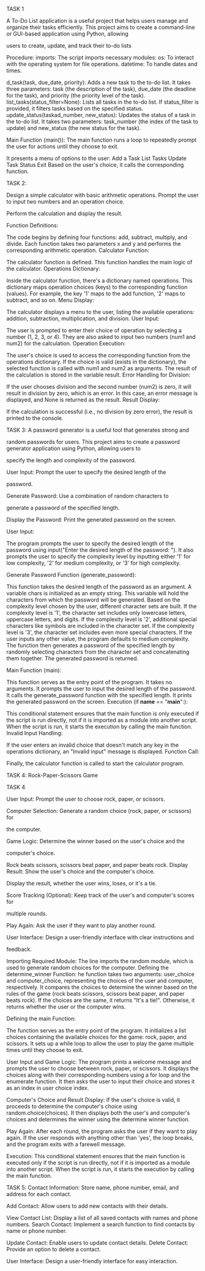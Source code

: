 TASK 1

A To-Do List application is a useful project that helps users manage
and organize their tasks efficiently. This project aims to create a
command-line or GUI-based application using Python, allowing

users to create, update, and track their to-do lists


Procedure:
imports:
The script imports necessary modules:
os: To interact with the operating system for file operations.
datetime: To handle dates and times.

d_task(task, due_date, priority): Adds a new task to the to-do list. It takes three parameters: task (the description of the task), due_date (the deadline for the task), and priority (the priority level of the task).
list_tasks(status_filter=None): Lists all tasks in the to-do list. If status_filter is provided, it filters tasks based on the specified status.
update_status(taskad_number, new_status): Updates the status of a task in the to-do list. It takes two parameters: task_number (the index of the task to update) and new_status (the new status for the task).

Main Function (main()):
The main function runs a loop to repeatedly prompt the user for actions until they choose to exit.






It presents a menu of options to the user:
Add a Task
List Tasks
Update Task Status
Exit
Based on the user's choice, it calls the corresponding function.








TASK 2:

Design a simple calculator with basic arithmetic operations.
Prompt the user to input two numbers and an operation choice.

Perform the calculation and display the result.

Function Definitions:

The code begins by defining four functions: add, subtract, multiply, and divide. Each function takes two parameters x and y and performs the corresponding arithmetic operation.
Calculator Function:

The calculator function is defined. This function handles the main logic of the calculator.
Operations Dictionary:

Inside the calculator function, there's a dictionary named operations. This dictionary maps operation choices (keys) to the corresponding function (values). For example, the key '1' maps to the add function, '2' maps to subtract, and so on.
Menu Display:

The calculator displays a menu to the user, listing the available operations: addition, subtraction, multiplication, and division.
User Input:

The user is prompted to enter their choice of operation by selecting a number (1, 2, 3, or 4). They are also asked to input two numbers (num1 and num2) for the calculation.
Operation Execution:

The user's choice is used to access the corresponding function from the operations dictionary. If the choice is valid (exists in the dictionary), the selected function is called with num1 and num2 as arguments. The result of the calculation is stored in the variable result.
Error Handling for Division:

If the user chooses division and the second number (num2) is zero, it will result in division by zero, which is an error. In this case, an error message is displayed, and None is returned as the result.
Result Display:

If the calculation is successful (i.e., no division by zero error), the result is printed to the console.


TASK 3:
A password generator is a useful tool that generates strong and

random passwords for users. This project aims to create a
password generator application using Python, allowing users to

specify the length and complexity of the password.

User Input: Prompt the user to specify the desired length of the

password.

Generate Password: Use a combination of random characters to

generate a password of the specified length.

Display the Password: Print the generated password on the screen.



User Input:

The program prompts the user to specify the desired length of the password using input("Enter the desired length of the password: ").
It also prompts the user to specify the complexity level by inputting either '1' for low complexity, '2' for medium complexity, or '3' for high complexity.

Generate Password Function (generate_password):

This function takes the desired length of the password as an argument.
A variable chars is initialized as an empty string. This variable will hold the characters from which the password will be generated.
Based on the complexity level chosen by the user, different character sets are built.
If the complexity level is '1', the character set includes only lowercase letters, uppercase letters, and digits.
If the complexity level is '2', additional special characters like symbols are included in the character set.
If the complexity level is '3', the character set includes even more special characters.
If the user inputs any other value, the program defaults to medium complexity.
The function then generates a password of the specified length by randomly selecting characters from the character set and concatenating them together.
The generated password is returned.

Main Function (main):

This function serves as the entry point of the program.
It takes no arguments.
It prompts the user to input the desired length of the password.
It calls the generate_password function with the specified length.
It prints the generated password on the screen.
Execution (if __name__ == "__main__":):

This conditional statement ensures that the main function is only executed if the script is run directly, not if it is imported as a module into another script.
When the script is run, it starts the execution by calling the main function.
Invalid Input Handling:

If the user enters an invalid choice that doesn't match any key in the operations dictionary, an "Invalid input" message is displayed.
Function Call:

Finally, the calculator function is called to start the calculator program.




TASK 4:
Rock-Paper-Scissors Game

TASK 4

User Input: Prompt the user to choose rock, paper, or scissors.

Computer Selection: Generate a random choice (rock, paper, or scissors) for

the computer.

Game Logic: Determine the winner based on the user's choice and the

computer's choice.

Rock beats scissors, scissors beat paper, and paper beats rock.
Display Result: Show the user's choice and the computer's choice.

Display the result, whether the user wins, loses, or it's a tie.

Score Tracking (Optional): Keep track of the user's and computer's scores for

multiple rounds.

Play Again: Ask the user if they want to play another round.

User Interface: Design a user-friendly interface with clear instructions and

feedback.

Importing Required Module:
The line imports the random module, which is used to generate random choices for the computer.
Defining the determine_winner Function:
he function takes two arguments: user_choice and computer_choice, representing the choices of the user and computer, respectively.
It compares the choices to determine the winner based on the rules of the game (rock beats scissors, scissors beat paper, and paper beats rock).
If the choices are the same, it returns "It's a tie!". Otherwise, it returns whether the user or the computer wins.

Defining the main Function:

The function serves as the entry point of the program.
It initializes a list choices containing the available choices for the game: rock, paper, and scissors.
It sets up a while loop to allow the user to play the game multiple times until they choose to exit.

User Input and Game Logic:
The program prints a welcome message and prompts the user to choose between rock, paper, or scissors.
It displays the choices along with their corresponding numbers using a for loop and the enumerate function.
It then asks the user to input their choice and stores it as an index in user choice index.

Computer's Choice and Result Display:
If the user's choice is valid, it proceeds to determine the computer's choice using random.choice(choices).
It then displays both the user's and computer's choices and determines the winner using the determine winner function.

Play Again:
After each round, the program asks the user if they want to play again.
If the user responds with anything other than 'yes', the loop breaks, and the program exits with a farewell message.

Execution:
This conditional statement ensures that the main function is executed only if the script is run directly, not if it is imported as a module into another script.
When the script is run, it starts the execution by calling the main function.


TASK 5:
Contact Information: Store name, phone number, email, and address for each contact.

Add Contact: Allow users to add new contacts with their details.

View Contact List: Display a list of all saved contacts with names and phone numbers.
Search Contact: Implement a search function to find contacts by name or phone number.

Update Contact: Enable users to update contact details.
Delete Contact: Provide an option to delete a contact.

User Interface: Design a user-friendly interface for easy interaction.
